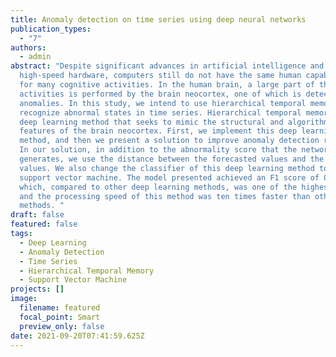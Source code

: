 ```yaml
---
title: Anomaly detection on time series using deep neural networks
publication_types:
  - "7"
authors:
  - admin
abstract: "Despite significant advances in artificial intelligence and
  high-speed hardware, computers still do not have the same human capabilities
  for many cognitive activities. In the human brain, a large part of these
  activities is performed by the brain neocortex, one of which is detecting
  anomalies. In this study, we intend to use hierarchical temporal memory to
  recognize abnormal states in time series. Hierarchical temporal memory is a
  deep learning method that seeks to mimic the structural and algorithmic
  features of the brain neocortex. First, we implement this deep learning
  method, and then we present a solution to improve anomaly detection results.
  In our solution, in addition to the abnormality score that the network
  generates, we use the distance between the forecasted values and the actual
  values. We also change the classifier of this deep learning method to a
  support vector machine. The model presented achieved an F1 score of 0.350,
  which, compared to other deep learning methods, was one of the highest scores
  and the processing speed of this method was ten times faster than other
  methods. "
draft: false
featured: false
tags:
  - Deep Learning
  - Anomaly Detection
  - Time Series
  - Hierarchical Temporal Memory
  - Support Vector Machine
projects: []
image:
  filename: featured
  focal_point: Smart
  preview_only: false
date: 2021-09-20T07:41:59.625Z
---
```

